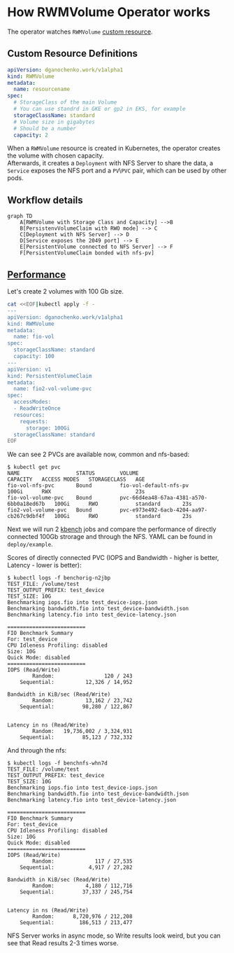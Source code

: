 # How RWMVolume Operator works

The operator watches `RWMVolume` [custom resource](https://kubernetes.io/docs/concepts/extend-kubernetes/api-extension/custom-resources/).

## Custom Resource Definitions

```YAML
apiVersion: dganochenko.work/v1alpha1
kind: RWMVolume
metadata:
  name: resourcename
spec:
  # StorageClass of the main Volume
  # You can use standrd in GKE or gp2 in EKS, for example
  storageClassName: standard
  # Volume size in gigabytes
  # Should be a number
  capacity: 2
```

When a `RWMVolume` resource is created in Kubernetes, the operator creates the volume with chosen capacity.  
Afterwards, it creates a `Deployment` with NFS Server to share the data, a `Service` exposes the NFS port and a `PV`\\`PVC` pair, which can be used by other pods. 

## Workflow details

```mermaid
graph TD
    A[RWMVolume with Storage Class and Capacity] -->B
    B[PersistenvVolumeClaim with RWO mode] --> C
    C[Deployment with NFS Server] --> D
    D[Service exposes the 2049 port] --> E
    E[PersistentVolume connected to NFS Server] --> F
    F[PersistentVolumeClaim bonded with nfs-pv]
```

## [Performance](#performance)

Let's create 2 volumes with 100 Gb size.

```bash
cat <<EOF|kubectl apply -f -
---
apiVersion: dganochenko.work/v1alpha1
kind: RWMVolume
metadata:
  name: fio-vol
spec:
  storageClassName: standard
  capacity: 100
---
apiVersion: v1
kind: PersistentVolumeClaim
metadata:
  name: fio2-vol-volume-pvc
spec:
  accessModes:
  - ReadWriteOnce
  resources:
    requests:
      storage: 100Gi
  storageClassName: standard
EOF
```

We can see 2 PVCs are available now, common and nfs-based:

```console
$ kubectl get pvc
NAME                  STATUS        VOLUME                                     CAPACITY   ACCESS MODES   STORAGECLASS   AGE
fio-vol-nfs-pvc       Bound         fio-vol-default-nfs-pv                     100Gi      RWX                           23s
fio-vol-volume-pvc    Bound         pvc-66d4ea48-67aa-4381-a570-6bb0a18ed67b   100Gi      RWO            standard       23s
fio2-vol-volume-pvc   Bound         pvc-e973e492-6acb-4204-aa97-cb267c9dbf4f   100Gi      RWO            standard       23s
```

Next we will run 2 [kbench](https://github.com/yasker/kbench) jobs and compare the performance of directly connected 100Gb strorage and through the NFS. 
YAML can be found in `deploy/example`.

Scores of directly connected PVC (IOPS and Bandwidth - higher is better, Latency - lower is better):

```console
$ kubectl logs -f benchorig-n2jbp
TEST_FILE: /volume/test
TEST_OUTPUT_PREFIX: test_device
TEST_SIZE: 10G
Benchmarking iops.fio into test_device-iops.json
Benchmarking bandwidth.fio into test_device-bandwidth.json
Benchmarking latency.fio into test_device-latency.json

=========================
FIO Benchmark Summary
For: test_device
CPU Idleness Profiling: disabled
Size: 10G
Quick Mode: disabled
=========================
IOPS (Read/Write)
        Random:                120 / 243
    Sequential:          12,326 / 14,952

Bandwidth in KiB/sec (Read/Write)
        Random:          13,162 / 23,742
    Sequential:         98,280 / 122,867
                                        

Latency in ns (Read/Write)
        Random:   19,736,002 / 3,324,931
    Sequential:         85,123 / 732,332
```

And through the nfs:

```console
$ kubectl logs -f benchnfs-whn7d 
TEST_FILE: /volume/test
TEST_OUTPUT_PREFIX: test_device
TEST_SIZE: 10G
Benchmarking iops.fio into test_device-iops.json
Benchmarking bandwidth.fio into test_device-bandwidth.json
Benchmarking latency.fio into test_device-latency.json

=========================
FIO Benchmark Summary
For: test_device
CPU Idleness Profiling: disabled
Size: 10G
Quick Mode: disabled
=========================
IOPS (Read/Write)
        Random:             117 / 27,535
    Sequential:           4,917 / 27,282

Bandwidth in KiB/sec (Read/Write)
        Random:          4,180 / 112,716
    Sequential:         37,337 / 245,754
                                        

Latency in ns (Read/Write)
        Random:      8,720,976 / 212,208
    Sequential:        186,513 / 213,477
```

NFS Server works in async mode, so Write results look weird, but you can see that Read results 2-3 times worse.
